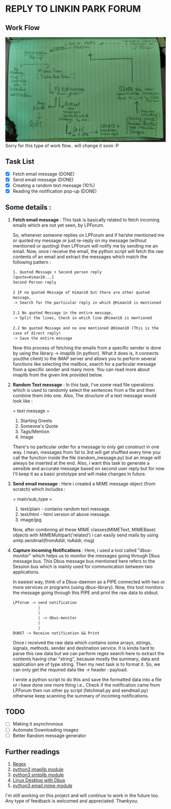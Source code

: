 # REPLY TO LINKIN PARK FORUM

## Work Flow
![Work Flow](/resources/workflow.jpg)
Sorry for this type of work flow.. will change it soon :P

## Task List
- [x] Fetch email message (DONE)
- [x] Send email message (DONE)
- [x] Creating a random text message (10%)
- [x] Reading the notification pop-up (DONE)

## Some details :
  1. **Fetch email message** : This task is basically related to fetch incoming emails which are not yet seen, by LPForum. 
  
      So, whenever someone replies on LPForum and if he/she mentioned me or quoted my message or just re-reply on my message (without mentioned or quoting) then LPForum will notify me by sending me an email. Now, once i receive the email, the python script will fetch the raw contents of an email and extract the messages which match the following pattern : 

     ```
     1. Quoted Message + Second person reply
     [quote=Himan10...]
     Second Person reply
     
     2 IF no quoted Message of Himan10 but there are other quoted message, 
     -> Search for the particular reply in which @Himan10 is mentioned
     
     2.1 No quoted Message in the entire message,
     -> Split the lines, Check in which line @Himan10 is mentioned
     
     2.2 No quoted Message and no one mentioned @Himan10 (This is the case of direct reply)
     -> Save the entire message
     ```

      Now this process of fetching the emails from a specific sender is done by using the library -> imaplib (in python). What it does is, it connects you(the    client) to the IMAP server and allows you to perform several functions like selecting the mailbox, search for a particular message from a specific sender and many more. You can read more about imaplib from the given link provided below. 
      
  2. **Random Text message** : In this task, I've some read file operations which is used to randomly select the sentences from a file and then combine them into one. Also, The structure of a text message would look like :  
  
       = text message =
        1. Starting Greets
        2. Someone's Quote
        3. Tags/Mention
        4. Image
     
     There's no particular order for a message to only get construct in one way. I mean, messages from 1st to 3rd will get shuffled every time you call the function inside the file (random_message.py) but an image will always be inserted at the end. Also, i want this task to generate a sensible and accurate message based on  second user reply but for now I'll keep it as a basic prototype and will make changes in future.
  
  3. **Send email message** : Here i created a MIME message object (from scratch) which includes :
        
       = main/sub_type =
        1. text/plain - contains random text message.
        2. text/html - html version of above message.
        3. image/jpg
     
     Now, after combining all these MIME classes(MIMEText, MIMEBase) objects with MIMEMultipart('related') i can easily send mails by using smtp.sendmail(fromAddr, toAddr, msg)

  4. **Capture incoming Notifications** : Here, i used a tool called "dbus-monitor" which helps us to monitor the messages going   through Dbus message bus. This Dbus message bus mentioned here refers to the Session bus which is mainly used for communication   between two applications. 

        In easiest way, think of a Dbus-daemon as a PIPE connected with two or more services or programs (using dbus-library). Now, this tool monitors the message going through this PIPE and print the raw data to stdout. 

     ```
     LPforum -> send notification
                |
                |
                | -> dbus-monitor
                |
                | 
     DUNST -> Receive notification && Print
     ```

        Once i received the raw data which contains some arrays, strings, signals, methods, sender and destination service. It is     kinda hard to parse this raw data but we can perform regex search here to extract the contents having char "string", because  mostly the   summary, data and application are of type string. Then my next task is to format it. So, we can only get the   required data like   -> header : payload.

        I wrote a python script to do this and save the formatted data into a file or i have done one more thing i.e., Check if the notification came from LPForum then run other py script (fetchmail.py and sendmail.py) otherwise keep scanning the summary of   incoming notifications.  

## TODO
- [ ] Making it asynchronous
- [ ] Automate Downloading images
- [ ] Better Random message generator

## Further readings 
1. [Regex](https://www.regular-expressions.info/quickstart.html)
2. [python3 imaplib module](https://docs.python.org/3/library/imaplib.html)
3. [python3 smtplib module](https://docs.python.org/3/library/smtplib.html)
4. [Linux Desktop with Dbus](https://www.linuxjournal.com/article/10455)
5. [python3 email.mime module](https://docs.python.org/3/library/email.mime.html)

I'm still working on this project and will continue to work in the future too. Any type of feedback is welcomed and appreciated. 
Thankyou. 
